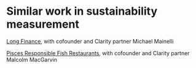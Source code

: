 # Similar work in sustainability measurement

[Long Finance](http://www.longfinance.net), with cofounder and Clarity partner Michael Mainelli

[Pisces Responsible Fish Restaurants](http://www.pisces-rfr.org/UK/Home.html), with cofounder and Clarity partner Malcolm MacGarvin
